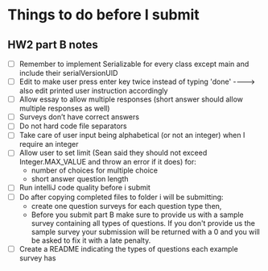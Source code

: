 # Things to do before I submit #

## HW2 part B notes ##

- [ ] Remember to implement Serializable for every class except main and include their serialVersionUID
- [ ] Edit to make user press enter key twice instead of typing 'done' ----> also edit printed user instruction
  accordingly
- [ ] Allow essay to allow multiple responses (short answer should allow multiple responses as well)
- [ ] Surveys don’t have correct answers
- [ ] Do not hard code file separators
- [ ] Take care of user input being alphabetical (or not an integer) when I require an integer
- [ ] Allow user to set limit (Sean said they should not exceed Integer.MAX_VALUE and throw an error
  if it does) for:
    - number of choices for multiple choice
    - short answer question length
- [ ] Run intelliJ code quality before i submit
- [ ] Do after copying completed files to folder i will be submitting:
    - create one question surveys for each question type then,
    - Before you submit part B make sure to provide us with a sample survey containing all types of
      questions. If you don't provide us the sample survey your submission will be returned with a 0 and
      you will be asked to fix it with a late penalty.
- [ ] Create a README indicating the types of questions each example survey has
